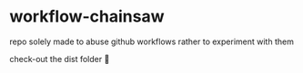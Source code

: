 # workflow-chainsaw
repo solely made to abuse github workflows rather to experiment with them



check-out the dist folder 📂 

